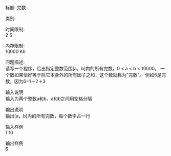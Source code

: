 标题:
完数

类别:
	
时间限制:	
2 S

内存限制:	
10000 Kb

问题描述:	
请写一个程序，给出指定整数范围[a，b]内的所有完数，0 < a < b < 10000。
一个数如果恰好等于除它本身外的所有因子之和，这个数就称为"完数"。
例如6是完数，因为6=1＋2＋3

输入说明	
输入为两个整数a和b，a和b之间用空格分隔

输出说明	
输出[a，b]内的所有完数，每个数字占一行

输入样例	
1 10

输出样例	
6